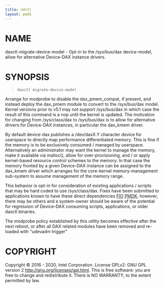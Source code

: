 ```yaml
---
title: ndctl
layout: pmdk
---
```


# NAME

daxctl-migrate-device-model - Opt-in to the /sys/bus/dax device-model,
allow for alternative Device-DAX instance drivers.

# SYNOPSIS

>     daxctl migrate-device-model

Arrange for modprobe to disable the dax_pmem_compat, if present, and
instead deploy the dax_pmem module to convert to the /sys/bus/dax model.
Kernel versions prior to v5.1 may not support /sys/bus/dax in which case
the result of this command is a nop until the kernel is updated. The
motivation for changing from /sys/class/dax to /sys/bus/dax is to allow
for alternative drivers for Device-DAX instances, in particular the
dax_kmem driver.

By default device-dax publishes a /dev/daxX.Y character device for
userspace to directly map performance differentiated memory. This is
fine if the memory is to be exclusively consumed / managed by userspace.
Alternatively an administrator may want the kernel to manage the memory,
make it available via malloc(), allow for over-provisioning, and / or
apply kernel-based resource control schemes to the memory. In that case
the memory fronted by a given Device-DAX instance can be assigned to the
dax_kmem driver which arranges for the core-kernel memory-management
sub-system to assume management of the memory range.

This behavior is opt-in for consideration of existing applications /
scripts that may be hard coded to use /sys/class/dax. Fixes have been
submitted to applications known to have these direct dependencies
[FIO](http://git.kernel.dk/cgit/fio/commit/?id=b08e7d6b18b4)
[PMDK](https://github.com/pmem/pmdk/commit/91bc8620884e), however, there
may be others and a system-owner should be aware of the potential for
regression of Device-DAX consuming scripts, applications, or older
daxctl binaries.

The modprobe policy established by this utility becomes effective after
the next reboot, or after all DAX related modules have been removed and
re-loaded with "udevadm trigger"

# COPYRIGHT

Copyright © 2016 - 2020, Intel Corporation. License GPLv2: GNU GPL
version 2 <http://gnu.org/licenses/gpl.html>. This is free software: you
are free to change and redistribute it. There is NO WARRANTY, to the
extent permitted by law.
